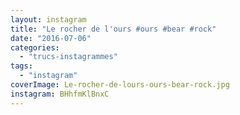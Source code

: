 ```yaml
---
layout: instagram
title: "Le rocher de l'ours #ours #bear #rock"
date: "2016-07-06"
categories: 
  - "trucs-instagrammes"
tags: 
  - "instagram"
coverImage: Le-rocher-de-lours-ours-bear-rock.jpg
instagram: BHhfmKlBnxC
---
```

